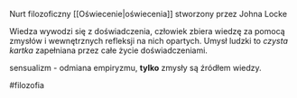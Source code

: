 Nurt filozoficzny [[Oświecenie|oświecenia]] stworzony przez Johna Locke

Wiedza wywodzi się z doświadczenia, człowiek zbiera wiedzę za pomocą zmysłów i wewnętrznych refleksji na nich opartych. Umysł ludzki to *czysta kartka* zapełniana przez całe życie doświadczeniami.

sensualizm - odmiana empiryzmu, **tylko** zmysły są źródłem wiedzy.


#filozofia